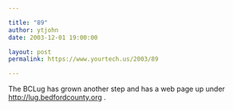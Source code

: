 ```yaml
---

title: "89"
author: ytjohn
date: 2003-12-01 19:00:00

layout: post
permalink: https://www.yourtech.us/2003/89

---
```

The BCLug has grown another step and has a web page up under <a href="http://lug.bedfordcounty.org">http://lug.bedfordcounty.org
</a>.

